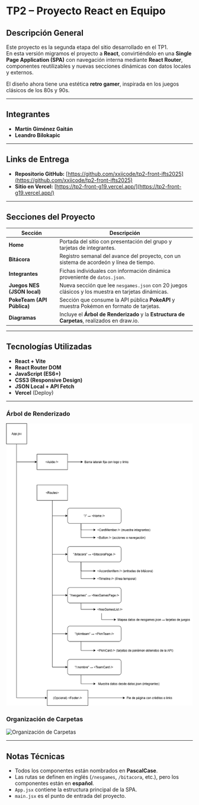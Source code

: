 # TP2 – Proyecto React en Equipo

## Descripción General
Este proyecto es la segunda etapa del sitio desarrollado en el TP1.  
En esta versión migramos el proyecto a **React**, convirtiéndolo en una **Single Page Application (SPA)** con navegación interna mediante **React Router**, componentes reutilizables y nuevas secciones dinámicas con datos locales y externos.

El diseño ahora tiene una estética **retro gamer**, inspirada en los juegos clásicos de los 80s y 90s.

---

## Integrantes
- **Martín Giménez Gaitán**
- **Leandro Bilokapic**

---

## Links de Entrega
- **Repositorio GitHub:** [https://github.com/xxiicode/tp2-front-ifts2025](https://github.com/xxiicode/tp2-front-ifts2025)
- **Sitio en Vercel:** [https://tp2-front-g19.vercel.app/](https://tp2-front-g19.vercel.app/)

---

## Secciones del Proyecto

| Sección | Descripción |
|----------|-------------|
| **Home** | Portada del sitio con presentación del grupo y tarjetas de integrantes. |
| **Bitácora** | Registro semanal del avance del proyecto, con un sistema de acordeón y línea de tiempo. |
| **Integrantes** | Fichas individuales con información dinámica proveniente de `datos.json`. |
| **Juegos NES (JSON local)** | Nueva sección que lee `nesgames.json` con 20 juegos clásicos y los muestra en tarjetas dinámicas. |
| **PokeTeam (API Pública)** | Sección que consume la API pública **PokeAPI** y muestra Pokémon en formato de tarjetas. |
| **Diagramas** | Incluye el **Árbol de Renderizado** y la **Estructura de Carpetas**, realizados en draw.io. |

---

## Tecnologías Utilizadas
- **React + Vite**
- **React Router DOM**
- **JavaScript (ES6+)**
- **CSS3 (Responsive Design)**
- **JSON Local + API Fetch**
- **Vercel** (Deploy)

---

### Árbol de Renderizado
![Árbol de Renderizado](./src/assets/diagrams/Árbol%20de%20Renderizado.png)

### Organización de Carpetas
![Organización de Carpetas](./src/assets/diagrams/Diagrama%20de%20Organización%20de%20Carpetas.png)

---

## Notas Técnicas
- Todos los componentes están nombrados en **PascalCase**.
- Las rutas se definen en inglés (`/nesgames`, `/bitacora`, etc.), pero los componentes están en **español**.
- `App.jsx` contiene la estructura principal de la SPA.
- `main.jsx` es el punto de entrada del proyecto.
